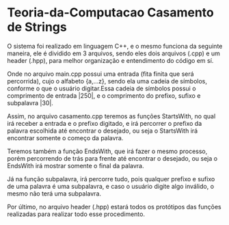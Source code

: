# Teoria-da-Computacao Casamento de Strings

O sistema foi realizado em linguagem C++, e o mesmo funciona da seguinte maneira, ele é dividido em 3 arquivos, sendo eles dois arquivos (.cpp) e um header (.hpp), para melhor organização e entendimento do código em sí.

Onde no arquivo main.cpp possui uma entrada (fita finita que será percorrida), cujo o alfabeto {a,...z}, sendo ela uma cadeia de símbolos, conforme o que o usuário digitar.Essa cadeia de símbolos possui o comprimento de entrada |250|, e o comprimento do prefixo, sufixo e subpalavra |30|.

Assim, no arquivo casamento.cpp teremos as funções StartsWith, no qual irá receber a entrada e o prefixo digitado, e irá percorrer o prefixo da palavra escolhida até encontrar o desejado, ou seja o StartsWith irá encontrar somente o começo da palavra.

Teremos também a função EndsWith, que irá fazer o mesmo processo, porém percorrendo de trás para frente até encontrar o desejado, ou seja o EndsWith irá mostrar somente o final da palavra.

Já na função subpalavra, irá percorre tudo, pois qualquer prefixo e sufixo de uma palavra é uma subpalavra, e caso o usuário digite algo inválido, o mesmo não terá uma subpalavra.

Por último, no arquivo header (.hpp) estará todos os protótipos das funções realizadas para realizar todo esse procedimento.
